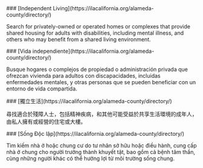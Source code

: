 <RenderIf language="en,tl">
### [Independent Living](https://ilacalifornia.org/alameda-county/directory/)

Search for privately-owned or operated homes or complexes that provide shared housing for adults with disabilities, including mental illness, and others who may benefit from a shared living environment.

</RenderIf>
<RenderIf language="es">
### [Vida independiente](https://ilacalifornia.org/alameda-county/directory/)

Busque hogares o complejos de propiedad o administración privada que ofrezcan vivienda para adultos con discapacidades, incluidas enfermedades mentales, y otras personas que se pueden beneficiar con un entorno de vida compartida.

</RenderIf>
<RenderIf language="zh">
### [獨立生活](https://ilacalifornia.org/alameda-county/directory/)

尋找適合於殘障人士，包括精神疾病，和其他可能受益於共享生活環境的成年人，由私人擁有或經營的住宅或大樓。

</RenderIf>
<RenderIf language="vi">
### [Sống Độc lập](https://ilacalifornia.org/alameda-county/directory/)

Tìm kiếm nhà ở hoặc chung cư do tư nhân sở hữu hoặc điều hành, cung cấp nhà ở chung cho người trưởng thành khuyết tật, bao gồm cả bệnh tâm thần, cùng những người khác có thể hưởng lợi từ môi trường sống chung.

</RenderIf>
